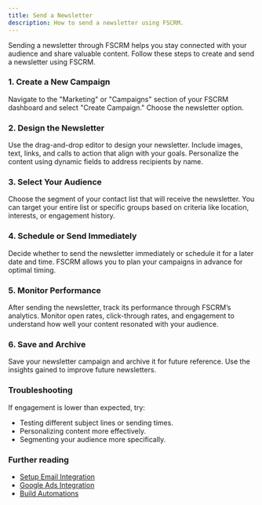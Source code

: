 ```yaml
---
title: Send a Newsletter
description: How to send a newsletter using FSCRM.
---
```


Sending a newsletter through FSCRM helps you stay connected with your audience and share valuable content. Follow these steps to create and send a newsletter using FSCRM.

### 1. Create a New Campaign

Navigate to the "Marketing" or "Campaigns" section of your FSCRM dashboard and select "Create Campaign." Choose the newsletter option.

### 2. Design the Newsletter

Use the drag-and-drop editor to design your newsletter. Include images, text, links, and calls to action that align with your goals. Personalize the content using dynamic fields to address recipients by name.

### 3. Select Your Audience

Choose the segment of your contact list that will receive the newsletter. You can target your entire list or specific groups based on criteria like location, interests, or engagement history.

### 4. Schedule or Send Immediately

Decide whether to send the newsletter immediately or schedule it for a later date and time. FSCRM allows you to plan your campaigns in advance for optimal timing.

### 5. Monitor Performance

After sending the newsletter, track its performance through FSCRM’s analytics. Monitor open rates, click-through rates, and engagement to understand how well your content resonated with your audience.

### 6. Save and Archive

Save your newsletter campaign and archive it for future reference. Use the insights gained to improve future newsletters.

### Troubleshooting

If engagement is lower than expected, try:
- Testing different subject lines or sending times.
- Personalizing content more effectively.
- Segmenting your audience more specifically.

### Further reading

- [Setup Email Integration](/guides/setup-email)
- [Google Ads Integration](/guides/google-ads)
- [Build Automations](/guides/build-automations)
